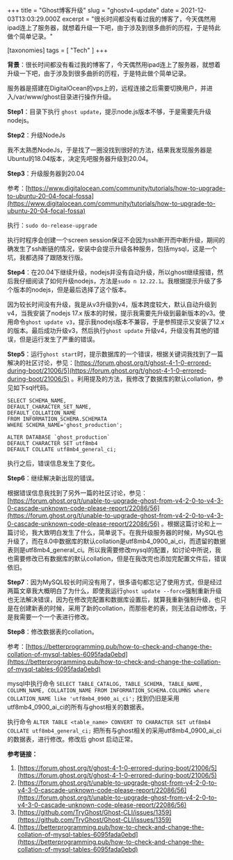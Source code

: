 +++
title = "Ghost博客升级"
slug = "ghostv4-update"
date = 2021-12-03T13:03:29.000Z
excerpt = "很长时间都没有看过我的博客了，今天偶然用ipad连上了服务器，就想着升级一下吧，由于涉及到很多曲折的历程，于是特此做个简单记录。"

[taxonomies]
tags = [ "Tech" ]
+++

**背景**：很长时间都没有看过我的博客了，今天偶然用ipad连上了服务器，就想着升级一下吧，由于涉及到很多曲折的历程，于是特此做个简单记录。

服务器是搭建在DigitalOcean的vps上的，远程连接之后需要切换用户，并进入/var/www/ghost目录进行操作升级。

**Step1**：目录下执行 `ghost update`，提示node.js版本不够，于是需要先升级nodejs。

**Step2**：升级NodeJs

我不太熟悉NodeJs，于是找了一圈没找到很好的方法，结果我发现服务器是Ubuntu的18.04版本，决定先吧服务器升级到20.04。

**Step3**：升级服务器到20.04

参考：[https://www.digitalocean.com/community/tutorials/how-to-upgrade-to-ubuntu-20-04-focal-fossa](https://www.digitalocean.com/community/tutorials/how-to-upgrade-to-ubuntu-20-04-focal-fossa)

执行：`sudo do-release-upgrade`

执行时程序会创建一个screen session保证不会因为ssh断开而中断升级，期间的确发生了ssh断链的情况，安装中会提示升级各种服务，包括mysql，这是一个坑，我都选择了跟随发行版。

**Step4**：在20.04下继续升级，nodejs并没有自动升级，所以ghost继续报错，然后我仔细阅读了如何升级nodejs，方法是`sudo n 12.22.1`。我根据提示升级了多个版本的nodejs，但是最后选择了这个版本。

因为较长时间没有升级，我是从v3升级到v4，版本跨度较大，默认自动升级到v4，当我安装了nodejs 17.x 版本的时候，提示我需要先升级到最新版本的v3。使用命令`ghost update v3`，提示我nodejs版本不兼容，于是参照提示又安装了12.x的版本。最后成功升级v3，然后执行`ghost update` 升级v4，升级没有其他的错误，但是运行发生了严重的错误。

**Step5**：运行`ghost start`时，提示数据库的一个错误，根据关键词我找到了一篇解决的社区讨论，参见：[https://forum.ghost.org/t/ghost-4-1-0-errored-during-boot/21006/5](https://forum.ghost.org/t/ghost-4-1-0-errored-during-boot/21006/5) 。利用提及的方法，我修改了数据库的默认collation，参见如下sql代码。

    SELECT SCHEMA_NAME,
    DEFAULT_CHARACTER_SET_NAME,
    DEFAULT_COLLATION_NAME
    FROM INFORMATION_SCHEMA.SCHEMATA
    WHERE SCHEMA_NAME='ghost_production';
    
    ALTER DATABASE `ghost_production`
    DEFAULT CHARACTER SET utf8mb4
    DEFAULT COLLATE utf8mb4_general_ci;
    

执行之后，错误信息发生了变化。

**Step6**：继续解决新出现的错误。

根据错误信息我找到了另外一篇的社区讨论，参见：[https://forum.ghost.org/t/unable-to-upgrade-ghost-from-v4-2-0-to-v4-3-0-cascade-unknown-code-please-report/22086/56](https://forum.ghost.org/t/unable-to-upgrade-ghost-from-v4-2-0-to-v4-3-0-cascade-unknown-code-please-report/22086/56) 。根据这篇讨论和上一篇讨论，我大致明白发生了什么，简单说下。在我升级服务器的时候，MySQL也升级了，而在8.0中数据库的默认collation是utf8mb4_0900_ai_ci，而遗留的数据表则是utf8mb4_general_ci。所以我需要修改mysql的配置，如讨论中所说，我也需要修改已有数据库的默认collation，但是在我改完也添加完配置文件后，错误依旧。

**Step7**：因为MySQL较长时间没有用了，很多语句都忘记了使用方式，但是经过两篇文章我大概明白了为什么，即使我运行`ghost update --force`强制重新升级也无法解决错误，因为在修改完配置和数据库设置后，就算我重新强制升级，也只是在创建新表的时候，采用了新的collation，而那些老的表，则无法自动修改，于是我需要一个一个表进行修改。

**Step8**：修改数据表的collation。

参考：[https://betterprogramming.pub/how-to-check-and-change-the-collation-of-mysql-tables-6095fada0ebd](https://betterprogramming.pub/how-to-check-and-change-the-collation-of-mysql-tables-6095fada0ebd)

mysql中执行命令 `SELECT TABLE_CATALOG, TABLE_SCHEMA, TABLE_NAME, COLUMN_NAME, COLLATION_NAME FROM INFORMATION_SCHEMA.COLUMNS where COLLATION_NAME like 'utf8mb4_0900_ai_ci';` 找到仍旧是采用utf8mb4_0900_ai_ci的所有与ghost相关的数据表。

执行命令 `ALTER TABLE <table_name> CONVERT TO CHARACTER SET utf8mb4 COLLATE utf8mb4_general_ci;` 把所有与ghost相关的采用utf8mb4_0900_ai_ci的数据表，进行修改。修改后 ghost 启动正常。

**参考链接：**

1. [https://forum.ghost.org/t/ghost-4-1-0-errored-during-boot/21006/5](https://forum.ghost.org/t/ghost-4-1-0-errored-during-boot/21006/5)
2. [https://forum.ghost.org/t/unable-to-upgrade-ghost-from-v4-2-0-to-v4-3-0-cascade-unknown-code-please-report/22086/56](https://forum.ghost.org/t/unable-to-upgrade-ghost-from-v4-2-0-to-v4-3-0-cascade-unknown-code-please-report/22086/56)
3. [https://github.com/TryGhost/Ghost-CLI/issues/1359](https://github.com/TryGhost/Ghost-CLI/issues/1359)
4. [https://betterprogramming.pub/how-to-check-and-change-the-collation-of-mysql-tables-6095fada0ebd](https://betterprogramming.pub/how-to-check-and-change-the-collation-of-mysql-tables-6095fada0ebd)
